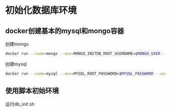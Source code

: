 # 初始化数据库环境

## docker创建基本的mysql和mongo容器

创建mongo

```sh
docker run --name=mongo --env=MONGO_INITDB_ROOT_USERNAME=$MONGO_USER --env=MONGO_INITDB_ROOT_PASSWORD=$MONGO_PASSWORD --env=MONGO_INITDB_DATABASE=$DB_NAME -p 27017:27017 -d mongo:latest
```

创建mysql

```sh
docker run --name=mysql --env=MYSQL_ROOT_PASSWORD=$MYSQL_PASSWORD --env=MYSQL_DATABASE=$DB_NAME -p 3306:3306 -p 30060:33060 -d mysql:latest
```

## 使用脚本初始环境

运行db_init.sh